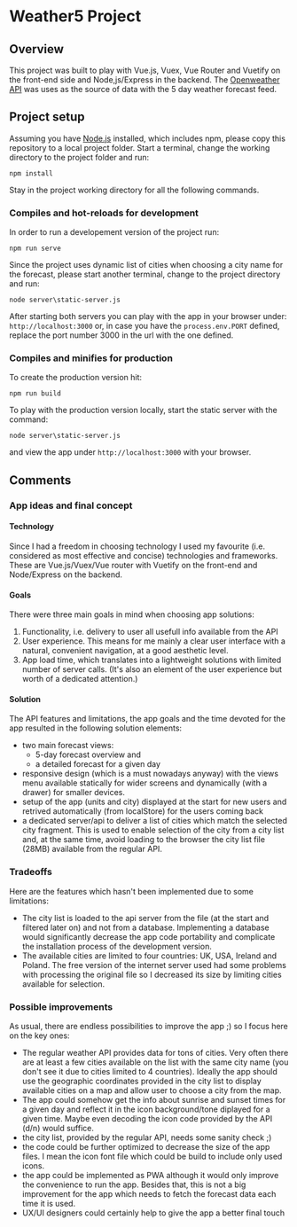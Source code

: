# Weather5 Project

## Overview
This project was built to play with  Vue.js, Vuex, Vue Router and Vuetify on the front-end side and Node,js/Express in the backend. The [Openweather API](https://openweathermap.org/forecast5) was uses as the source of data with the 5 day weather forecast feed.

## Project setup
Assuming you have [Node.js](https://nodejs.org/en/) installed, which includes npm, please copy this repository to a local project folder. Start a terminal, change the working directory to the project folder and run:
```
npm install
```
Stay in the project working directory for all the following commands.

### Compiles and hot-reloads for development
In order to run a developement version of the project run:
```
npm run serve
```
Since the project uses dynamic list of cities when choosing a city name for the forecast, please start another terminal, change to the project directory and run:
```
node server\static-server.js
```
After starting both servers you can play with the app in your browser under: `http://localhost:3000` or, in case you have the `process.env.PORT` defined, replace the port number 3000 in the url with the one defined.

### Compiles and minifies for production
To create the production version hit:
```
npm run build
```
To play with the production version locally, start the static server with the command:
```
node server\static-server.js
```
and view the app under `http://localhost:3000` with your browser.   

## Comments

### App ideas and final concept

#### Technology
Since I had a freedom in choosing technology I used my favourite (i.e. considered as most effective and concise) technologies and frameworks. These are Vue.js/Vuex/Vue router with Vuetify on the front-end and Node/Express on the backend.

#### Goals
There were three main goals in mind when choosing app solutions:
1. Functionality, i.e. delivery to user all usefull info available from the API
2. User experience. This means for me mainly a clear user interface with a natural, convenient navigation, at a good aesthetic level.
3. App load time, which translates into a lightweight solutions with limited number of server calls. (It's also an element of the user experience but worth of a dedicated attention.)
 
#### Solution
The API features and limitations, the app goals and the time devoted for the app resulted in the following solution elements:
- two main forecast views:
    - 5-day forecast overview and
    - a detailed forecast for a given day
- responsive design (which is a must nowadays anyway) with the views menu available statically for wider screens and dynamically (with a drawer) for smaller devices.
- setup of the app (units and city) displayed at the start for new users and retrived automatically (from localStore) for the users coming back
- a dedicated server/api to deliver a list of cities which match the selected city fragment. This is used to enable selection of the city from a city list and, at the same time, avoid loading to the browser the city list file (28MB) available from the regular API.

### Tradeoffs
Here are the features which hasn't been implemented due to some limitations:
- The city list is loaded to the api server from the file (at the start and filtered later on) and not from a database. Implementing a database would significantly decrease the app code portability and complicate the installation process of the development version.
- The available cities are limited to four countries: UK, USA, Ireland and Poland. The free version of the internet server used had some problems with processing the original file so I decreased its size by limiting cities available for selection.

### Possible improvements
As usual, there are endless possibilities to improve the app ;) so I focus here on the key ones:
- The regular weather API provides data for tons of cities. Very often there are at least a few cities available on the list with the same city name (you don't see it due to cities limited to 4 countries). Ideally the app should use the geographic coordinates provided in the city list to display available cities on a map and allow user to choose a city from the map.
- The app could somehow get the info about sunrise and sunset times for a given day and reflect it in the icon background/tone diplayed for a given time. Maybe even decoding the icon code provided by the API (d/n) would suffice.
- the city list, provided by the regular API, needs some sanity check ;)
- the code could be further optimized to decrease the size of the app files. I mean the icon font file which could be build to include only used icons.
- the app could be implemented as PWA although it would only improve the convenience to run the app. Besides that, this is not a big improvement for the app which needs to fetch the forecast data each time it is used.
- UX/UI designers could certainly help to give the app a better final touch

